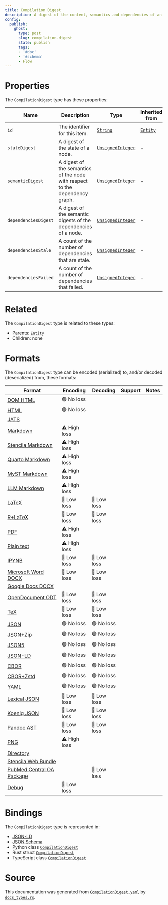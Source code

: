 ```yaml
---
title: Compilation Digest
description: A digest of the content, semantics and dependencies of an executable node.
config:
  publish:
    ghost:
      type: post
      slug: compilation-digest
      state: publish
      tags:
      - '#doc'
      - '#schema'
      - Flow
---
```


# Properties

The `CompilationDigest` type has these properties:

| Name                 | Description                                                                 | Type                                                                                  | Inherited from                                                     | `JSON-LD @id`                        | Aliases                                      |
| -------------------- | --------------------------------------------------------------------------- | ------------------------------------------------------------------------------------- | ------------------------------------------------------------------ | ------------------------------------ | -------------------------------------------- |
| `id`                 | The identifier for this item.                                               | [`String`](https://stencila.ghost.io/docs/reference/schema/string)                    | [`Entity`](https://stencila.ghost.io/docs/reference/schema/entity) | [`schema:id`](https://schema.org/id) | -                                            |
| `stateDigest`        | A digest of the state of a node.                                            | [`UnsignedInteger`](https://stencila.ghost.io/docs/reference/schema/unsigned-integer) | -                                                                  | `stencila:stateDigest`               | `state-digest`, `state_digest`               |
| `semanticDigest`     | A digest of the semantics of the node with respect to the dependency graph. | [`UnsignedInteger`](https://stencila.ghost.io/docs/reference/schema/unsigned-integer) | -                                                                  | `stencila:semanticDigest`            | `semantic-digest`, `semantic_digest`         |
| `dependenciesDigest` | A digest of the semantic digests of the dependencies of a node.             | [`UnsignedInteger`](https://stencila.ghost.io/docs/reference/schema/unsigned-integer) | -                                                                  | `stencila:dependenciesDigest`        | `dependencies-digest`, `dependencies_digest` |
| `dependenciesStale`  | A count of the number of dependencies that are stale.                       | [`UnsignedInteger`](https://stencila.ghost.io/docs/reference/schema/unsigned-integer) | -                                                                  | `stencila:dependenciesStale`         | `dependencies-stale`, `dependencies_stale`   |
| `dependenciesFailed` | A count of the number of dependencies that failed.                          | [`UnsignedInteger`](https://stencila.ghost.io/docs/reference/schema/unsigned-integer) | -                                                                  | `stencila:dependenciesFailed`        | `dependencies-failed`, `dependencies_failed` |

# Related

The `CompilationDigest` type is related to these types:

- Parents: [`Entity`](https://stencila.ghost.io/docs/reference/schema/entity)
- Children: none

# Formats

The `CompilationDigest` type can be encoded (serialized) to, and/or decoded (deserialized) from, these formats:

| Format                                                                               | Encoding     | Decoding   | Support | Notes |
| ------------------------------------------------------------------------------------ | ------------ | ---------- | ------- | ----- |
| [DOM HTML](https://stencila.ghost.io/docs/reference/formats/dom.html)                | 🟢 No loss    |            |         |
| [HTML](https://stencila.ghost.io/docs/reference/formats/html)                        | 🟢 No loss    |            |         |
| [JATS](https://stencila.ghost.io/docs/reference/formats/jats)                        |              |            |         |
| [Markdown](https://stencila.ghost.io/docs/reference/formats/md)                      | ⚠️ High loss |            |         |
| [Stencila Markdown](https://stencila.ghost.io/docs/reference/formats/smd)            | ⚠️ High loss |            |         |
| [Quarto Markdown](https://stencila.ghost.io/docs/reference/formats/qmd)              | ⚠️ High loss |            |         |
| [MyST Markdown](https://stencila.ghost.io/docs/reference/formats/myst)               | ⚠️ High loss |            |         |
| [LLM Markdown](https://stencila.ghost.io/docs/reference/formats/llmd)                | ⚠️ High loss |            |         |
| [LaTeX](https://stencila.ghost.io/docs/reference/formats/latex)                      | 🔷 Low loss   | 🔷 Low loss |         |
| [R+LaTeX](https://stencila.ghost.io/docs/reference/formats/rnw)                      | 🔷 Low loss   | 🔷 Low loss |         |
| [PDF](https://stencila.ghost.io/docs/reference/formats/pdf)                          | ⚠️ High loss |            |         |
| [Plain text](https://stencila.ghost.io/docs/reference/formats/text)                  | ⚠️ High loss |            |         |
| [IPYNB](https://stencila.ghost.io/docs/reference/formats/ipynb)                      | 🔷 Low loss   | 🔷 Low loss |         |
| [Microsoft Word DOCX](https://stencila.ghost.io/docs/reference/formats/docx)         | 🔷 Low loss   | 🔷 Low loss |         |
| [Google Docs DOCX](https://stencila.ghost.io/docs/reference/formats/gdocx)           |              |            |         |
| [OpenDocument ODT](https://stencila.ghost.io/docs/reference/formats/odt)             | 🔷 Low loss   | 🔷 Low loss |         |
| [TeX](https://stencila.ghost.io/docs/reference/formats/tex)                          | 🔷 Low loss   | 🔷 Low loss |         |
| [JSON](https://stencila.ghost.io/docs/reference/formats/json)                        | 🟢 No loss    | 🟢 No loss  |         |
| [JSON+Zip](https://stencila.ghost.io/docs/reference/formats/json.zip)                | 🟢 No loss    | 🟢 No loss  |         |
| [JSON5](https://stencila.ghost.io/docs/reference/formats/json5)                      | 🟢 No loss    | 🟢 No loss  |         |
| [JSON-LD](https://stencila.ghost.io/docs/reference/formats/jsonld)                   | 🟢 No loss    | 🟢 No loss  |         |
| [CBOR](https://stencila.ghost.io/docs/reference/formats/cbor)                        | 🟢 No loss    | 🟢 No loss  |         |
| [CBOR+Zstd](https://stencila.ghost.io/docs/reference/formats/cbor.zstd)              | 🟢 No loss    | 🟢 No loss  |         |
| [YAML](https://stencila.ghost.io/docs/reference/formats/yaml)                        | 🟢 No loss    | 🟢 No loss  |         |
| [Lexical JSON](https://stencila.ghost.io/docs/reference/formats/lexical)             | 🔷 Low loss   | 🔷 Low loss |         |
| [Koenig JSON](https://stencila.ghost.io/docs/reference/formats/koenig)               | 🔷 Low loss   | 🔷 Low loss |         |
| [Pandoc AST](https://stencila.ghost.io/docs/reference/formats/pandoc)                | 🔷 Low loss   | 🔷 Low loss |         |
| [PNG](https://stencila.ghost.io/docs/reference/formats/png)                          | ⚠️ High loss |            |         |
| [Directory](https://stencila.ghost.io/docs/reference/formats/directory)              |              |            |         |
| [Stencila Web Bundle](https://stencila.ghost.io/docs/reference/formats/swb)          |              |            |         |
| [PubMed Central OA Package](https://stencila.ghost.io/docs/reference/formats/pmcoap) |              | 🔷 Low loss |         |
| [Debug](https://stencila.ghost.io/docs/reference/formats/debug)                      | 🔷 Low loss   |            |         |

# Bindings

The `CompilationDigest` type is represented in:

- [JSON-LD](https://stencila.org/CompilationDigest.jsonld)
- [JSON Schema](https://stencila.org/CompilationDigest.schema.json)
- Python class [`CompilationDigest`](https://github.com/stencila/stencila/blob/main/python/python/stencila/types/compilation_digest.py)
- Rust struct [`CompilationDigest`](https://github.com/stencila/stencila/blob/main/rust/schema/src/types/compilation_digest.rs)
- TypeScript class [`CompilationDigest`](https://github.com/stencila/stencila/blob/main/ts/src/types/CompilationDigest.ts)

# Source

This documentation was generated from [`CompilationDigest.yaml`](https://github.com/stencila/stencila/blob/main/schema/CompilationDigest.yaml) by [`docs_types.rs`](https://github.com/stencila/stencila/blob/main/rust/schema-gen/src/docs_types.rs).
